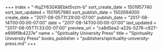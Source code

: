 +++
index = "-KqZY63GK8Ebkt5vzm-b"
sort_create_date = 1501957740
sort_last_updated = 1501957980
sort_publish_date = 1502694000
create_date = "2017-08-05T11:29:00-07:00"
publish_date = "2017-08-14T00:00:00-07:00"
date = "2017-08-14T00:00:00-07:00"
last_updated = "2017-08-05T11:33:00-07:00"
preview_url = "ca8d5ea2-a22b-5276-c927-e699f9b4227e"
name = "Spirituality University Press"
title = "Spirituality University Press"
books_publisher = "publishers/spirituality-university-press.md"
+++
